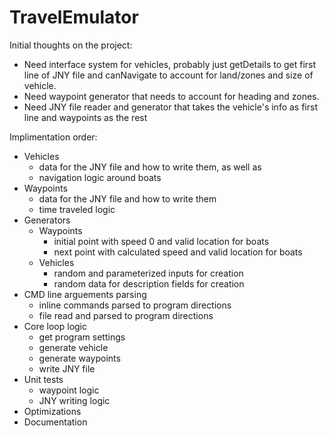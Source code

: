 # TravelEmulator

Initial thoughts on the project:
- Need interface system for vehicles, probably just getDetails to get first line of JNY file and canNavigate to account for land/zones and size of vehicle.
- Need waypoint generator that needs to account for heading and zones.
- Need JNY file reader and generator that takes the vehicle's info as first line and waypoints as the rest

Implimentation order:
- Vehicles
  - data for the JNY file and how to write them, as well as 
  - navigation logic around boats
- Waypoints
  - data for the JNY file and how to write them
  - time traveled logic
- Generators
  - Waypoints
    - initial point with speed 0 and valid location for boats
    - next point with calculated speed and valid location for boats
  - Vehicles
    - random and parameterized inputs for creation
    - random data for description fields for creation
- CMD line arguements parsing
  - inline commands parsed to program directions
  - file read and parsed to program directions
- Core loop logic
  - get program settings
  - generate vehicle
  - generate waypoints
  - write JNY file
- Unit tests
  - waypoint logic
  - JNY writing logic
- Optimizations
- Documentation